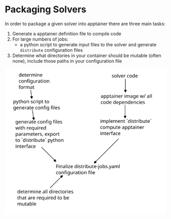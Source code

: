 # Packaging Solvers

In order to package a given solver into apptainer there are three main tasks:

1. Generate a apptainer definition file to compile code
2. For large numbers of jobs:
	* a python script to generate input files to the solver and generate `distribute` configuration files
3. Determine what directories in your container should be mutable (often none), include those paths in your configuration file

![](./figs/apptainer_config_flowchart.png)
